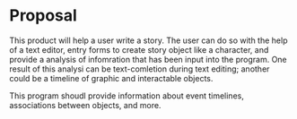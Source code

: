 # Proposal

This product will help a user write a story. The user can do so with the help of a text editor, entry forms to create story object like a character, and provide a analysis of infomration that has been input into the program. One result of this analysi can be text-comletion during text editing; another could be a timeline of graphic and interactable objects. 


This program shoudl provide information about event timelines, associations between objects, and more.
